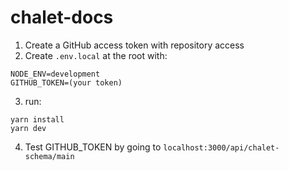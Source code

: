 # chalet-docs

1. Create a GitHub access token with repository access
2. Create `.env.local` at the root with:

```
NODE_ENV=development
GITHUB_TOKEN=(your token)
```

3. run:

```
yarn install
yarn dev
```

4. Test GITHUB_TOKEN by going to `localhost:3000/api/chalet-schema/main`
